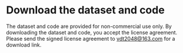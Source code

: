 # Download the dataset and code
The dataset and code are provided for non-commercial use only. By downloading the dataset and code, you accept the license agreement. Please send the signed license agreement to vdt2048@163.com for a download link.
